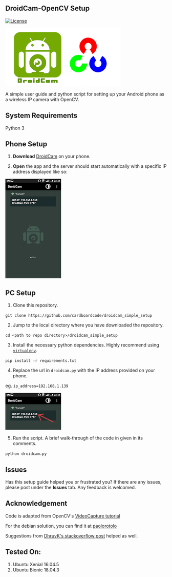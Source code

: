## DroidCam-OpenCV Setup
[![License](https://img.shields.io/badge/License-BSD%203--Clause-blue.svg)](https://opensource.org/licenses/BSD-3-Clause)

![](img/affliation.png)

A simple user guide and python script for setting up your Android phone as a wireless IP camera with OpenCV.

## System Requirements
Python 3

## Phone Setup
1. **Download** [DroidCam](https://play.google.com/store/apps/details?id=com.dev47apps.droidcam&hl=en_SG) on your phone.

2. **Open** the app and the server should start automatically with a specific IP address displayed like so:

![](img/phone.png)

## PC Setup
1. Clone this repository.

`git clone https://github.com/cardboardcode/droidcam_simple_setup`

2. Jump to the local directory where you have downloaded the repository.

`cd <path to repo directory>/droidcam_simple_setup`

3. Install the necessary python dependencies. Highly recommend using [`virtualenv`](https://docs.python-guide.org/dev/virtualenvs/).

`pip install -r requirements.txt`

4. Replace the url in `droidcam.py` with the IP address provided on your phone.

eg.
`ip_address=192.168.1.139`

![](img/ip.png)

5. Run the script. A brief walk-through of the code in given in its comments.

`python droidcam.py`

## Issues
Has this setup guide helped you or frustrated you? If there are any issues, please post under the **Issues** tab. Any feedback is welcomed.

## Acknowledgement
Code is adapted from OpenCV's [VideoCapture tutorial](https://docs.opencv.org/3.0-beta/doc/py_tutorials/py_gui/py_video_display/py_video_display.html)

For the debian solution, you can find it at [paolorotolo](https://github.com/paolorotolo/droidcam)

Suggestions from [DhruvK's stackoverflow post](https://stackoverflow.com/questions/36102437/streaming-droidcam-video-to-opencv-python-in-anyway-possible) helped as well.

## Tested On:
1. Ubuntu Xenial 16.04.5
2. Ubuntu Bionic 18.04.3
